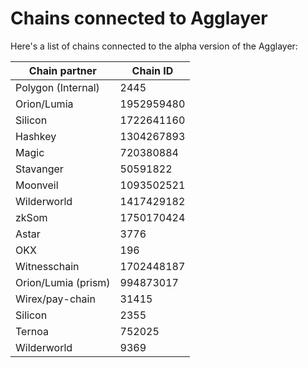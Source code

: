 # Chains connected to Agglayer

Here's a list of chains connected to the alpha version of the Agglayer:

| Chain partner           | Chain ID  | 
--------------------------|--------------|
| Polygon (Internal)      | 2445         | 
| Orion/Lumia             | 1952959480   | 
| Silicon                 | 1722641160   | 
| Hashkey                 | 1304267893   | 
| Magic                   | 720380884    | 
| Stavanger               | 50591822     | 
| Moonveil                | 1093502521   | 
| Wilderworld             | 1417429182   | 
| zkSom                   | 1750170424   | 
| Astar                   | 3776         | 
| OKX                     | 196          | 
| Witnesschain            | 1702448187   | 
| Orion/Lumia (prism)     | 994873017    | 
| Wirex/pay-chain         | 31415        | 
| Silicon                 | 2355         | 
| Ternoa                  | 752025       | 
| Wilderworld             | 9369         |